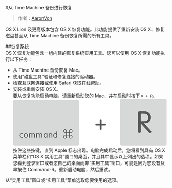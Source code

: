 #从 Time Machine 备份进行恢复  
> 作者：[AaronVon](https://github.com/AaronVon)    
 
OS X Lion 及更高版本包含 OS X 恢复功能。此功能提供了重新安装 OS X、修复磁盘甚至从 Time Machine 备份恢复所需的所有工具。    

##恢复系统  
OS X 恢复功能包含一组内建的恢复系统实用工具。您可以使用 OS X 恢复功能执行以下任务：  
- 从 Time Machine 备份恢复 Mac。
- 使用“磁盘工具”验证和修复连接的驱动器。
- 检查互联网连接或使用 Safari 获取在线帮助。
- 安装或重新安装 OS X。  
要从恢复功能启动电脑，请重新启动您的 Mac，并在启动时按下 `⌘ + R`。  
![](osx_recovery_command.png)  
按住这些按键，直到 Apple 标志出现。电脑完成启动后，您将看到具有 OS X 菜单栏和“OS X 实用工具”窗口的桌面，并且其中显示以上列出的选项。如果您看到登录窗口或者您自己的桌面而非“实用工具”窗口，可能是因为您没有及早按住 Command-R。重新启动电脑，然后重试。  
  
从“实用工具”窗口或“实用工具”菜单选取您要使用的选项。